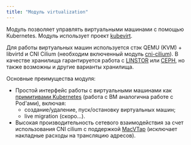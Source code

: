 ```yaml
---
title: "Модуль virtualization"
---
```


Модуль позволяет управлять виртуальными машинами с помощью Kubernetes. Модуль использует проект [kubevirt](https://github.com/kubevirt/kubevirt). 

Для работы виртуальных машин используется стэк QEMU (KVM) + libvirtd и CNI Cilium (необходим включенный модуль [cni-cilium](../021-cni-cilium/)). В качестве хранилища гарантируется работа с [LINSTOR](../041-linstor) или [CEPH](../099-ceph-csi/), но также возможны и другие варианты хранилища. 

Основные преимущества модуля:
- Простой интерфейс работы с виртуальными машинами как [примитивами Kubernetes](cr.html) (работа с ВМ аналогична работе с Pod'ами), включая:
  - создание/удаление, пуск/остановку виртуальных машин;
  - live migration (скоро...). 
- Высокая производительность сетевого взаимодействия за счет использования CNI cilium с поддержкой [MacVTap](https://github.com/kvaps/community/blob/macvtap-mode-for-pod-networking/design-proposals/macvtap-mode-for-pod-networking/macvtap-mode-for-pod-networking.md) (исключает накладные расходы на трансляцию адресов).

